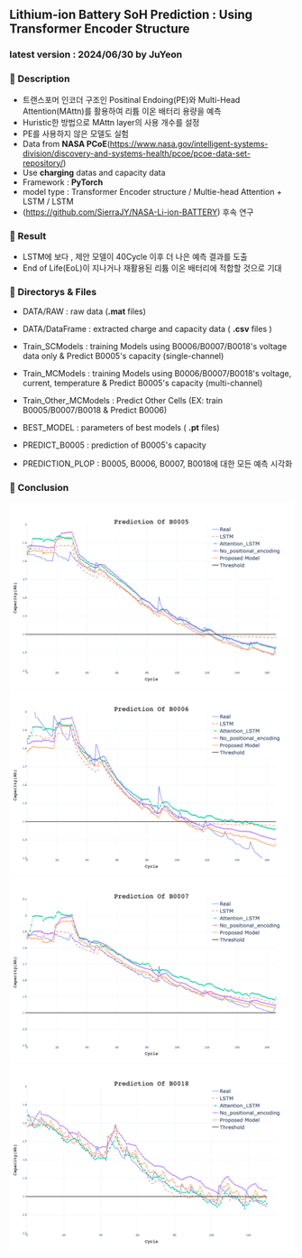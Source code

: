 ## Lithium-ion Battery SoH Prediction : Using Transformer Encoder Structure
### latest version : 2024/06/30 by JuYeon

### 📌 Description
- 트랜스포머 인코더 구조인 Positinal Endoing(PE)와 Multi-Head Attention(MAttn)를 활용하여 리튬 이온 배터리 용량을 예측
- Huristic한 방법으로 MAttn layer의 사용 개수를 설정
- PE를 사용하지 않은 모델도 실험
- Data from **NASA PCoE**(https://www.nasa.gov/intelligent-systems-division/discovery-and-systems-health/pcoe/pcoe-data-set-repository/)
- Use **charging** datas and capacity data
- Framework : **PyTorch**
- model type : Transformer Encoder structure / Multie-head Attention + LSTM / LSTM
- (https://github.com/SierraJY/NASA-Li-ion-BATTERY) 후속 연구

### 📌 Result
- LSTM에 보다 , 제안 모델이 40Cycle 이후 더 나은 예측 결과를 도출
- End of Life(EoL)이 지나거나 재활용된 리튬 이온 배터리에 적합할 것으로 기대

### 📌 Directorys & Files
- DATA/RAW : raw data (**.mat** files)
- DATA/DataFrame : extracted charge and capacity data ( **.csv** files )

- Train_SCModels : training Models using B0006/B0007/B0018's voltage data only & Predict B0005's capacity (single-channel)
- Train_MCModels : training Models using B0006/B0007/B0018's voltage, current, temperature & Predict B0005's capacity (multi-channel)
- Train_Other_MCModels : Predict Other Cells (EX: train B0005/B0007/B0018 & Predict B0006)

- BEST_MODEL : parameters of best models ( **.pt** files)
- PREDICT_B0005 : prediction of B0005's capacity
- PREDICTION_PLOP : B0005, B0006, B0007, B0018에 대한 모든 예측 시각화


### 📌 Conclusion
<img src="./PREDICTION_PLOT/B0005_plot.png">
<img src="./PREDICTION_PLOT/B0006_plot.png">
<img src="./PREDICTION_PLOT/B0007_plot.png">
<img src="./PREDICTION_PLOT/B0018_plot.png">
